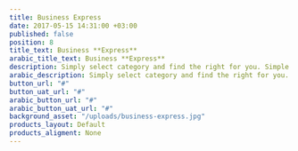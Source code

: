 ```yaml
---
title: Business Express
date: 2017-05-15 14:31:00 +03:00
published: false
position: 8
title_text: Business **Express**
arabic_title_text: Business **Express**
description: Simply select category and find the right for you. Simple as that!
arabic_description: Simply select category and find the right for you. Simple as that!
button_url: "#"
button_uat_url: "#"
arabic_button_url: "#"
arabic_button_uat_url: "#"
background_asset: "/uploads/business-express.jpg"
products_layout: Default
products_aligment: None
---
```

